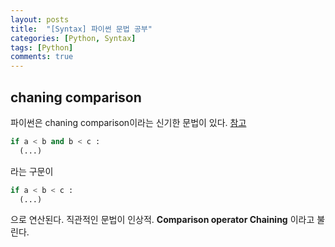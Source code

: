 ```yaml
---
layout: posts
title:  "[Syntax] 파이썬 문법 공부"
categories: [Python, Syntax]
tags: [Python]
comments: true
---
```


## chaning comparison
파이썬은 chaning comparison이라는 신기한 문법이 있다. [참고](https://www.geeksforgeeks.org/chaining-comparison-operators-python/)
```python
if a < b and b < c :
  (...)
```
라는 구문이 
```python
if a < b < c :
  (...)
```
으로 연산된다. 직관적인 문법이 인상적. **Comparison operator Chaining** 이라고 불린다.